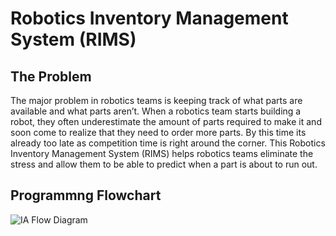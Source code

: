 # Robotics Inventory Management System (RIMS)
## The Problem
The major problem in robotics teams is keeping track of what parts are available and what parts aren’t. When a robotics team starts building a robot, they often underestimate the amount of parts required to make it and soon come to realize that they need to order more parts. By this time its already too late as competition time is right around the corner. This Robotics Inventory Management System (RIMS) helps robotics teams eliminate the stress and allow them to be able to predict when a part is about to run out.
## Programmng Flowchart
![IA Flow Diagram](https://github.com/itdependz/robotics-part-database/assets/93829749/414ebd0d-bce7-4616-aec6-13e5d9b280d5)
